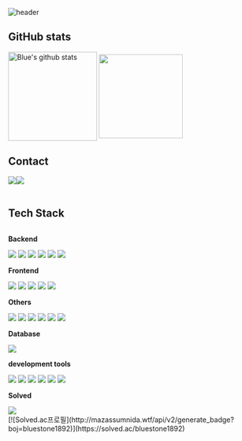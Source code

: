 <!--
**bluestone1892/bluestone1892** is a ✨ _special_ ✨ repository because its `README.md` (this file) appears on your GitHub profile.

Here are some ideas to get you started:

- 🔭 I’m currently working on ...
- 🌱 I’m currently learning ...
- 👯 I’m looking to collaborate on ...
- 🤔 I’m looking for help with ...
- 💬 Ask me about ...
- 📫 How to reach me: ...
- 😄 Pronouns: ...
- ⚡ Fun fact: ...
-->

![header](https://capsule-render.vercel.app/api?type=venom&fontColor=FFFFFF&color=0:EEFF00,100:a82da8&text=Welcome%20to%20MY%20GitHub%20👋&animation=twinkling&fontSize=40&fontAlignY=50&fontAlign=50&height=180)


##  GitHub stats

<a href="https://github.com/bluestone1892/bluestone1892"><img align="center" style="height:180px" src="https://github-readme-stats.vercel.app/api?username=bluestone1892&show_icons=true&include_all_commits=true&theme=tokyonight&hide_border=true" alt="Blue's github stats" /></a>
<a href="https://github.com/bluestone1892"><img align="center" style="height:170px" src="https://github-readme-stats.vercel.app/api/top-langs/?username=bluestone1892&layout=compact&theme=tokyonight&hide_border=true" /></a> 

##  Contact 
<div style="display:flex; flex-direction:row;">
    <a href="mailto:bluestone1892@gmail.com">
        <img src="https://img.shields.io/badge/Gmail-EA4335?style=for-the-badge&logo=Gmail&logoColor=white">
    </a>
    <a href="https://discordapp.com/users/613686564840669185">
        <img src= "https://img.shields.io/badge/ Discord-5865F2?style=for-the-badge&logo=Discord&logoColor=white">
    </a>
</div><br>

##  Tech Stack
<div style="display:flex; flex-direction:column; align-items:flex-start;">
    <!-- Backend -->
    <p><strong>Backend</strong></p>
    <div>
        <img src="https://img.shields.io/badge/Node.js-339933?style=flat-square&logo=Node.js&logoColor=white">
        <img src="https://img.shields.io/badge/django-092E20?style=flat-square&logo=django&logoColor=white"> 
        <img src="https://img.shields.io/badge/C++-00599C?style=flat-square&logo=C%2B%2B&logoColor=white">
        <img src="https://img.shields.io/badge/python-3776AB?style=flat-square&logo=python&logoColor=white"> 
        <img src="https://img.shields.io/badge/Java-007396?style=flat-square&logo=java&logoColor=white"> 
        <img src="https://img.shields.io/badge/Kotlin-7F52FF?style=flat-square&logo=kotlin&logoColor=white">
    </div>
    <!-- Frontend -->
    <p><strong>Frontend</strong></p>
    <div>
        <img src="https://img.shields.io/badge/html5-E34F26?style=flat-square&logo=html5&logoColor=white"> 
        <img src="https://img.shields.io/badge/javascript-F7DF1E?style=flat-square&logo=javascript&logoColor=black"> 
        <img src="https://img.shields.io/badge/django-092E20?style=flat-square&logo=django&logoColor=white"> 
        <img src="https://img.shields.io/badge/Go-00ADD8?style=flat-square&logo=Go&logoColor=white"> 
        <img src="https://img.shields.io/badge/css-1572B6?style=flat-square&logo=css3&logoColor=white"> 
            </div>
    <!-- Others -->
    <p><strong>Others</strong></p>
    <div>
        <img src="https://img.shields.io/badge/Ruby-CC342D?style=flat-square&logo=Ruby&logoColor=white">
        <img src="https://img.shields.io/badge/discord.js-F7DF1E?style=flat-square&logo=javascript&logoColor=black"> 
        <img src="https://img.shields.io/badge/minecraft%20skript-62B47A?style=flat-square&logo=Minecraft&logoColor=white">
        <img src="https://img.shields.io/badge/minecraft%20plugin(JAVA)-007396?style=flat-square&logo=java&logoColor=white">
        <img src="https://img.shields.io/badge/discord.py-3776AB?style=flat-square&logo=python&logoColor=white">
        <img src="https://img.shields.io/badge/minecraft%20plugin(Kotlin)-7F52FF?style=flat-square&logo=kotlin&logoColor=white">
    <p><strong>Database</strong></p>
    <div>
        <img src="https://img.shields.io/badge/Google%20Cloud-4285F4?style=flat-square&logo=Google%20Cloud&logoColor=white"> 
    </div>
    <p><strong>development tools</strong></p>
    <div>
        <img src="https://img.shields.io/badge/Eclipse%20IDE-2C2255C?style=flat-square&logo=Eclipse%20IDE&logoColor=white">
        <img src="https://img.shields.io/badge/Andoid Studio-3DDC84?style=flat-square&logo=android studio&logoColor=white">
        <img src="https://img.shields.io/badge/Visual%20Studio%20Code-007ACC?style=flat-square&logo=Visual%20Studio%20Code&logoColor=white">
        <img src="https://img.shields.io/badge/Visual%20Studio-5C2D91?style=flat-square&logo=Visual%20Studio&logoColor=white"> 
        <img src="https://img.shields.io/badge/JetBrains%20Tool-000000?style=flat-square&logo=jetbrains&logoColor=white">
        <img src="https://img.shields.io/badge/GitHub-000000?style=flat-square&logo=github&logoColor=white">
    </div>
        <p><strong>Solved</strong></p>
        <div>
          <img src="http://mazandi.herokuapp.com/api?handle=bluestone1892&theme=warm"/>
        </div>
   [![Solved.ac프로필](http://mazassumnida.wtf/api/v2/generate_badge?boj=bluestone1892)](https://solved.ac/bluestone1892)
</div><br>
</div>

